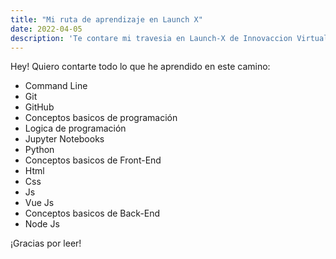 ```yaml
---
title: "Mi ruta de aprendizaje en Launch X"
date: 2022-04-05
description: 'Te contare mi travesia en Launch-X de Innovaccion Virtual'
---
```


Hey! Quiero contarte todo lo que he aprendido en este camino:

- Command Line
- Git
- GitHub
- Conceptos basicos de programación
- Logica de programación
- Jupyter Notebooks
- Python
- Conceptos basicos de Front-End
- Html
- Css
- Js
- Vue Js
- Conceptos basicos de Back-End
- Node Js

¡Gracias por leer!
